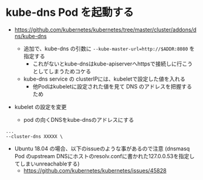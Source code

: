 # kube-dns Pod を起動する

* https://github.com/kubernetes/kubernetes/tree/master/cluster/addons/dns/kube-dns
    * 追加で、kube-dns の引数に `--kube-master-url=http://$ADDR:8080` を指定する
        * これがないとkube-dnsはkube-apiserverへhttpsで接続しに行こうとしてしまうためコケる
    * kube-dns service の clusterIPには、kubeletで設定した値を入れる
        * 他Podはkubeletに設定された値を見て DNS のアドレスを把握するため

* kubelet の設定を変更
    * pod の向くDNSをkube-dnsのアドレスにする
```
...
--cluster-dns XXXXX \
```

* Ubuntu 18.04 の場合、以下のissueのような事があるので注意 (dnsmasq Pod のupstream DNSにホストのresolv.confに書かれた127.0.0.53を指定してしまいunreachableする)
    * https://github.com/kubernetes/kubernetes/issues/45828

